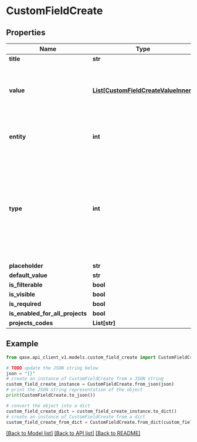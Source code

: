 # CustomFieldCreate


## Properties

Name | Type | Description | Notes
------------ | ------------- | ------------- | -------------
**title** | **str** |  | 
**value** | [**List[CustomFieldCreateValueInner]**](CustomFieldCreateValueInner.md) | Required if type one of: 3 - selectbox; 5 - radio; 6 - multiselect;  | [optional] 
**entity** | **int** | Possible values: 0 - case; 1 - run; 2 - defect;  | 
**type** | **int** | Possible values: 0 - number; 1 - string; 2 - text; 3 - selectbox; 4 - checkbox; 5 - radio; 6 - multiselect; 7 - url; 8 - user; 9 - datetime;  | 
**placeholder** | **str** |  | [optional] 
**default_value** | **str** |  | [optional] 
**is_filterable** | **bool** |  | [optional] 
**is_visible** | **bool** |  | [optional] 
**is_required** | **bool** |  | [optional] 
**is_enabled_for_all_projects** | **bool** |  | [optional] 
**projects_codes** | **List[str]** |  | [optional] 

## Example

```python
from qase.api_client_v1.models.custom_field_create import CustomFieldCreate

# TODO update the JSON string below
json = "{}"
# create an instance of CustomFieldCreate from a JSON string
custom_field_create_instance = CustomFieldCreate.from_json(json)
# print the JSON string representation of the object
print(CustomFieldCreate.to_json())

# convert the object into a dict
custom_field_create_dict = custom_field_create_instance.to_dict()
# create an instance of CustomFieldCreate from a dict
custom_field_create_from_dict = CustomFieldCreate.from_dict(custom_field_create_dict)
```
[[Back to Model list]](../README.md#documentation-for-models) [[Back to API list]](../README.md#documentation-for-api-endpoints) [[Back to README]](../README.md)


